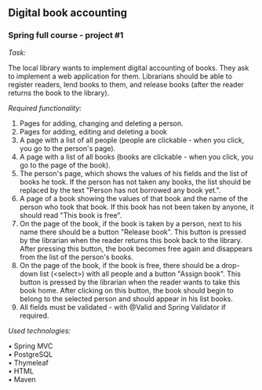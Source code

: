## Digital book accounting

### Spring full course - project #1

_Task:_

The local library wants to implement digital accounting of books. 
They ask to implement a web application for them. 
Librarians should be able to register readers, lend books to them, and release books (after the reader returns the book to the library).

_Required functionality:_

1) Pages for adding, changing and deleting a person.
2) Pages for adding, editing and deleting a book
3) A page with a list of all people (people are clickable - when you click, you go to the person's page).
4) A page with a list of all books (books are clickable - when you click, you go to the page of the book).
5) The person's page, which shows the values of his fields and the list of books he took. If the person has not taken any books, the list should be replaced by the text "Person has not borrowed any book yet.".
6) A page of a book showing the values of that book and the name of the person who took that book. If this book has not been taken by anyone, it should read "This book is free".
7) On the page of the book, if the book is taken by a person, next to his name there should be a button "Release book". This button is pressed by the librarian when the reader
   returns this book back to the library. After pressing this button, the book becomes free again and disappears from the list of the person's books.
8) On the page of the book, if the book is free, there should be a drop-down list (\<select>) with all people and a button "Assign book". This button is pressed by the librarian
   when the reader wants to take this book home. After clicking on this button, the book should begin to belong to the selected person and should appear in his list
   books.
9) All fields must be validated - with @Valid and Spring Validator if required.


_Used technologies:_

• Spring MVC \
• PostgreSQL \
• Thymeleaf \
• HTML \
• Maven
